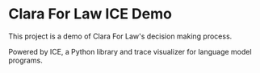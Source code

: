 # Clara For Law ICE Demo

This project is a demo of Clara For Law's decision making process. 

Powered by ICE, a Python library and trace visualizer for language model programs.